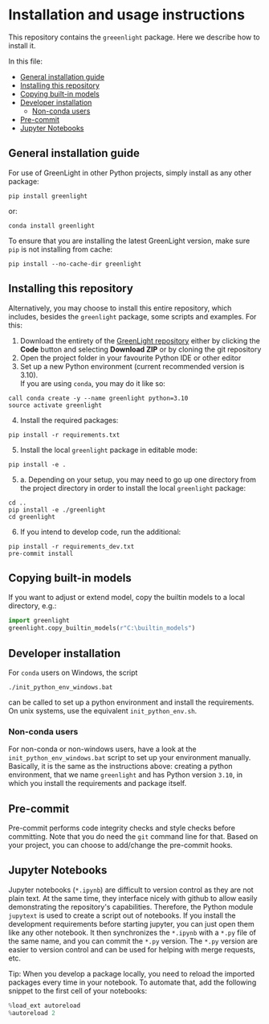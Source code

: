 # Installation and usage instructions
This repository contains the `greeenlight` package. Here we describe how to install it.

In this file:
- [General installation guide](#general-installation-guide)
- [Installing this repository](#installing-this-repository)
- [Copying built-in models](#copying-built-in-models)
- [Developer installation](#developer-installation)
  - [Non-conda users](#non-conda-users)
- [Pre-commit](#pre-commit)
- [Jupyter Notebooks](#jupyter-notebooks)

## General installation guide
For use of GreenLight in other Python projects, simply install as any other package:

```shell
pip install greenlight
```
or:
```shell
conda install greenlight
```

To ensure that you are installing the latest GreenLight version, make sure `pip` is not installing from cache:
```shell
pip install --no-cache-dir greenlight
```


## Installing this repository
Alternatively, you may choose to install this entire repository, which includes,
besides the `greenlight` package, some scripts and examples. For this:

1. Download the entirety of the [GreenLight repository](https://github.com/davkat1/GreenLight) either by clicking the
**Code** button and selecting **Download ZIP** or by cloning the git repository
2. Open the project folder in your favourite Python IDE or other editor
3. Set up a new Python environment (current recommended version is 3.10). <br>If you are using `conda`, you may do it like so:
```shell
call conda create -y --name greenlight python=3.10
source activate greenlight
```
4. Install the required packages:
```shell
pip install -r requirements.txt
```
5. Install the local `greenlight` package in editable mode:
```shell
pip install -e .
```

5. a. Depending on your setup, you may need to go up one directory from the project directory in order to install the local `greenlight` package:
```shell
cd ..
pip install -e ./greenlight
cd greenlight
```

6. If you intend to develop code, run the additional:
```shell
pip install -r requirements_dev.txt
pre-commit install
```

## Copying built-in models
If you want to adjust or extend model, copy the builtin models to a local directory, e.g.:
```python
import greenlight
greenlight.copy_builtin_models(r"C:\builtin_models")
```

## Developer installation
For `conda` users on Windows, the script
```shell
./init_python_env_windows.bat
```
can be called to set up a python environment and install the requirements. On unix systems, use the equivalent `init_python_env.sh`.

### Non-conda users
For non-conda or non-windows users, have a look at the `init_python_env_windows.bat` script to set up your environment manually.
Basically, it is the same as the instructions above: creating a python environment, that we name `greenlight` and has Python version `3.10`, in which you install the requirements and package itself.

## Pre-commit
Pre-commit performs code integrity checks and style checks before committing. Note that you do need the `git` command line for that. Based on your project, you can choose to add/change the pre-commit hooks.

## Jupyter Notebooks
Jupyter notebooks (`*.ipynb`) are difficult to version control as they are not plain text. At the same time, they interface nicely with github to allow easily demonstrating the repository's capabilities.
Therefore, the Python module `jupytext` is used to create a script out of notebooks. If you install the development requirements
before starting jupyter, you can just open them like any other notebook. It then synchronizes the `*.ipynb` with a `*.py`
file of the same name, and you can commit the `*.py` version. The `*.py` version are easier to version control and can be used for helping with merge requests, etc.

Tip: When you develop a package locally, you need to reload the imported packages every time in your notebook.
To automate that, add the following snippet to the first cell of your notebooks:
```python
%load_ext autoreload
%autoreload 2
```
